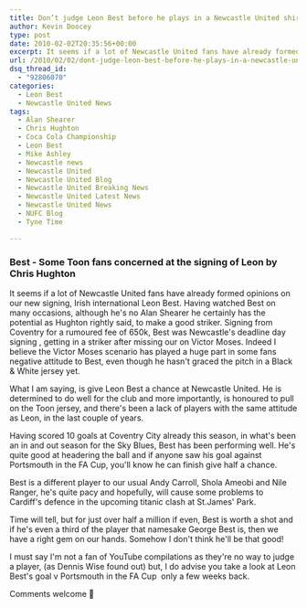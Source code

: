 ```yaml
---
title: Don’t judge Leon Best before he plays in a Newcastle United shirt
author: Kevin Doocey
type: post
date: 2010-02-02T20:35:56+00:00
excerpt: It seems if a lot of Newcastle United fans have already formed opinions on..
url: /2010/02/02/dont-judge-leon-best-before-he-plays-in-a-newcastle-united-shirt/
dsq_thread_id:
  - "92806070"
categories:
  - Leon Best
  - Newcastle United News
tags:
  - Alan Shearer
  - Chris Hughton
  - Coca Cola Championship
  - Leon Best
  - Mike Ashley
  - Newcastle news
  - Newcastle United
  - Newcastle United Blog
  - Newcastle United Breaking News
  - Newcastle United Latest News
  - Newcastle United News
  - NUFC Blog
  - Tyne Time

---
```

### Best - Some Toon fans concerned at the signing of Leon by Chris Hughton

It seems if a lot of Newcastle United fans have already formed opinions on our new signing, Irish international Leon Best. Having watched Best on many occasions, although he's no Alan Shearer he certainly has the potential as Hughton rightly said, to make a good striker. Signing from Coventry for a rumoured fee of 650k, Best was Newcastle's deadline day signing , getting in a striker after missing our on Victor Moses. Indeed I believe the Victor Moses scenario has played a huge part in some fans negative attitude to Best, even though he hasn't graced the pitch in a Black & White jersey yet.

What I am saying, is give Leon Best a chance at Newcastle United. He is determined to do well for the club and more importantly, is honoured to pull on the Toon jersey, and there's been a lack of players with the same attitude as Leon, in the last couple of years.

Having scored 10 goals at Coventry City already this season, in what's been an in and out season for the Sky Blues, Best has been performing well. He's quite good at headering the ball and if anyone saw his goal against Portsmouth in the FA Cup, you'll know he can finish give half a chance.

Best is a different player to our usual Andy Carroll, Shola Ameobi and Nile Ranger, he's quite pacy and hopefully, will cause some problems to Cardiff's defence in the upcoming titanic clash at St.James' Park.

Time will tell, but for just over half a million if even, Best is worth a shot and if he's even a third of the player that namesake George Best is, then we have a right gem on our hands. Somehow I don't think he'll be that good!

I must say I'm not a fan of YouTube compilations as they're no way to judge a player, (as Dennis Wise found out) but, I do advise you take a look at Leon Best's goal v Portsmouth in the FA Cup  only a few weeks back.

Comments welcome 🙂

